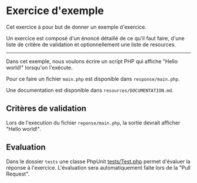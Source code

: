# Exercice d'exemple

Cet exercice à pour but de donner un exemple d'exercice.

Un exercice est composé d'un énoncé détaillé de ce qu'il faut faire, d'une liste de critère de validation et optionnellement une liste de resources.

---

Dans cet exemple, nous voulons écrire un script PHP qui affiche "Hello world!" lorsqu'on l'exécute.

Pour ce faire un fichier `main.php` est disponible dans `response/main.php`.

Une documentation est disponible dans `resources/DOCUMENTATION.md`.

## Critères de validation

Lors de l'execution du fichier `reponse/main.php`, la sortie devrait afficher "Hello world!".

## Evaluation

Dans le dossier `tests` une classe PhpUnit [tests/Test.php](tests/Test.php) permet d'évaluer la réponse à l'exercice.
L'évaluation sera automatiquement faite lors de la "Pull Request".
